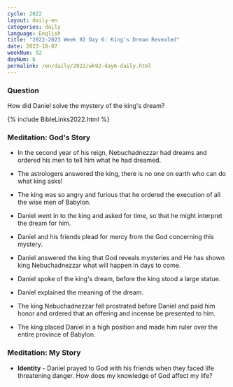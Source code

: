 ```yaml
---
cycle: 2022
layout: daily-en
categories: daily
language: English
title: "2022-2023 Week 92 Day 6: King's Dream Revealed"
date: 2023-10-07
weekNum: 92
dayNum: 6
permalink: /en/daily/2022/wk92-day6-daily.html
---
```


### Question     
How did Daniel solve the mystery of the king's dream?

{% include BibleLinks2022.html %}

### Meditation: God's Story   
+ In the second year of his reign, Nebuchadnezzar had dreams and ordered his men to tell him what he had dreamed. 

+ The astrologers answered the king, there is no one on earth who can do what king asks! 

+ The king was so angry and furious that he ordered the execution of all the wise men of Babylon. 

+ Daniel went in to the king and asked for time, so that he might interpret the dream for him. 

+ Daniel and his friends plead for mercy from the God concerning this mystery. 

+ Daniel answered the king that God reveals mysteries and He has shown king Nebuchadnezzar what will happen in days to come. 

+ Daniel spoke of the king's dream, before the king stood a large statue. 

+ Daniel explained the meaning of the dream. 

+ The king Nebuchadnezzar fell prostrated before Daniel and paid him honor and ordered that an offering and incense be presented to him. 

+ The king placed Daniel in a high position and made him ruler over the entire province of Babylon. 

### Meditation: My Story   
+ **Identity** - Daniel prayed to God with his friends when they faced life threatening danger. How does my knowledge of God affect my life? 
